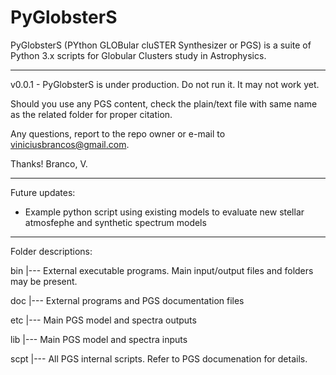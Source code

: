 # PyGlobsterS
PyGlobsterS (PYthon GLOBular cluSTER Synthesizer or PGS) is a suite of Python 3.x scripts for Globular Clusters study in Astrophysics.

______________________

v0.0.1 - PyGlobsterS is under production. Do not run it. It may not work yet.

Should you use any PGS content, check the plain/text file with same name as the related folder for proper citation.

Any questions, report to the repo owner or e-mail to viniciusbrancos@gmail.com. 

Thanks!
Branco, V.

______________________

Future updates:

* Example python script using existing models to evaluate new stellar atmosfephe and synthetic spectrum models
______________________

Folder descriptions:

bin
|--- External executable programs. Main input/output files and folders may be present.

doc
|--- External programs and PGS documentation files

etc
|--- Main PGS model and spectra outputs

lib
|--- Main PGS model and spectra inputs

scpt
|--- All PGS internal scripts. Refer to PGS documenation for details.
